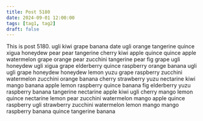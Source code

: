 ```yaml
---
title: Post 5180
date: 2024-09-01 12:00:00
tags: [tag1, tag2]
draft: false
---
```

This is post 5180.
ugli
kiwi
grape
banana
date
ugli
orange
tangerine
quince
xigua
honeydew
pear
pear
tangerine
cherry
kiwi
apple
quince
quince
apple
watermelon
grape
orange
pear
zucchini
tangerine
pear
fig
grape
ugli
honeydew
ugli
xigua
grape
elderberry
quince
raspberry
orange
banana
ugli
ugli
grape
honeydew
honeydew
lemon
yuzu
grape
raspberry
zucchini
watermelon
zucchini
orange
banana
cherry
strawberry
yuzu
nectarine
kiwi
mango
banana
apple
lemon
raspberry
quince
banana
fig
elderberry
yuzu
raspberry
banana
tangerine
nectarine
apple
kiwi
ugli
cherry
mango
lemon
quince
nectarine
lemon
pear
zucchini
watermelon
mango
apple
quince
raspberry
ugli
strawberry
zucchini
watermelon
lemon
mango
mango
raspberry
banana
quince
tangerine
banana
